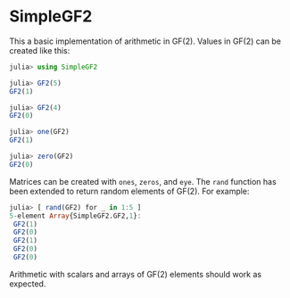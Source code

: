 # SimpleGF2

This a basic implementation of arithmetic in GF(2). Values in
GF(2) can be created like this:
```julia
julia> using SimpleGF2

julia> GF2(5)
GF2(1)

julia> GF2(4)
GF2(0)

julia> one(GF2)
GF2(1)

julia> zero(GF2)
GF2(0)
```
Matrices can be created with `ones`, `zeros`, and `eye`.
The `rand` function has been extended to return random
elements of GF(2). For example:
```julia
julia> [ rand(GF2) for _ in 1:5 ]
5-element Array{SimpleGF2.GF2,1}:
 GF2(1)
 GF2(0)
 GF2(1)
 GF2(0)
 GF2(0)
```

Arithmetic with scalars and arrays of GF(2) elements should
work as expected.
